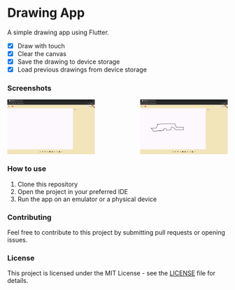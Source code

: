 # Drawing App

A simple drawing app using Flutter.

- [x] Draw with touch
- [x] Clear the canvas
- [x] Save the drawing to device storage
- [x] Load previous drawings from device storage

### Screenshots

<div style="display:flex; flex-direction: row; justify-content: space-between;">
  <img src="assets/drawing_app_1.png" width="200" alt="Screenshot 1">
  <img src="assets/drawing_app_2.png" width="200" alt="Screenshot 2">
</div>

### How to use

1. Clone this repository
2. Open the project in your preferred IDE
3. Run the app on an emulator or a physical device

### Contributing

Feel free to contribute to this project by submitting pull requests or opening issues.

### License

This project is licensed under the MIT License - see the [LICENSE](LICENSE) file for details.
